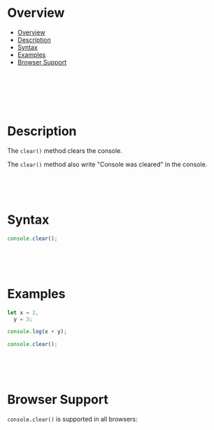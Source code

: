 # Overview

- [Overview](#overview)
- [Description](#description)
- [Syntax](#syntax)
- [Examples](#examples)
- [Browser Support](#browser-support)

&nbsp;

&nbsp;

&nbsp;

# Description

The `clear()` method clears the console.

The `clear()` method also write "Console was cleared" in the console.

&nbsp;

&nbsp;

# Syntax

```js
console.clear();
```

&nbsp;

&nbsp;

# Examples

```js
let x = 2,
  y = 3;

console.log(x + y);

console.clear();
```

&nbsp;

&nbsp;

# Browser Support

`console.clear()` is supported in all browsers:

&nbsp;

&nbsp;

&nbsp;
